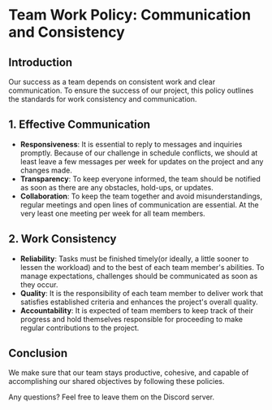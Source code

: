 # Team Work Policy: Communication and Consistency

## Introduction  
Our success as a team depends on consistent work and clear communication. To ensure the success of our project, this policy outlines the standards for work consistency and communication.

## 1. Effective Communication
- **Responsiveness**: It is essential to reply to messages and inquiries promptly. Because of our challenge in schedule conflicts, we should at least leave a few messages per week for updates on the project and any changes made.
- **Transparency**: To keep everyone informed, the team should be notified as soon as there are any obstacles, hold-ups, or updates.
- **Collaboration**: To keep the team together and avoid misunderstandings, regular meetings and open lines of communication are essential. At the very least one meeting per week for all team members.
## 2. Work Consistency
- **Reliability**: Tasks must be finished timely(or ideally, a little sooner to lessen the workload) and to the best of each team member's abilities. To manage expectations, challenges should be communicated as soon as they occur.
- **Quality**: It is the responsibility of each team member to deliver work that satisfies established criteria and enhances the project's overall quality.
- **Accountability**: It is expected of team members to keep track of their progress and hold themselves responsible for proceeding to make regular contributions to the project.

## Conclusion  
We make sure that our team stays productive, cohesive, and capable of accomplishing our shared objectives by following these policies.




Any questions? Feel free to leave them on the Discord server.
